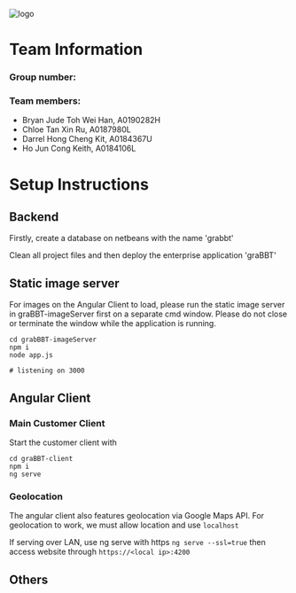 ![logo](https://i.imgur.com/WtqFOwP.png)

# Team Information

### Group number: 
### Team members:
- Bryan Jude Toh Wei Han, A0190282H
- Chloe Tan Xin Ru, A0187980L
- Darrel Hong Cheng Kit, A0184367U
- Ho Jun Cong Keith, A0184106L 

# Setup Instructions

## Backend

Firstly, create a database on netbeans with the name 'grabbt'

Clean all project files and then deploy the enterprise application 'graBBT'

## Static image server

For images on the Angular Client to load, please run the static image server in graBBT-imageServer first on a separate cmd window.
Please do not close or terminate the window while the application is running.

```
cd grabBBT-imageServer
npm i
node app.js

# listening on 3000
```

## Angular Client

### Main Customer Client

Start the customer client with

```
cd graBBT-client
npm i
ng serve
```

### Geolocation

The angular client also features geolocation via Google Maps API. 
For geolocation to work, we must allow location and use `localhost`

If serving over LAN, use ng serve with https
`ng serve --ssl=true`
then access website through
`https://<local ip>:4200`


## Others


